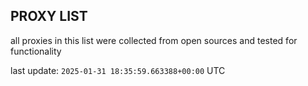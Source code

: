 ## PROXY LIST

all proxies in this list were collected from open sources and tested for functionality

last update: `2025-01-31 18:35:59.663388+00:00` UTC